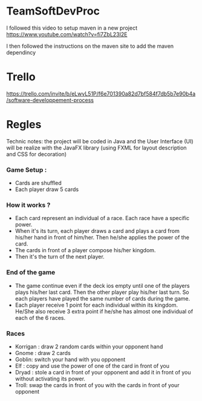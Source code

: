 # TeamSoftDevProc

I followed this video to setup maven in a new project
https://www.youtube.com/watch?v=fi7ZbL23I2E

I then followed the instructions on the maven site to add the maven dependincy

# Trello
https://trello.com/invite/b/eLwvL51P/f6e701390a82d7bf584f7db5b7e90b4a/software-developpement-process

# Regles
Technic notes: the project will be coded in Java and the User Interface (UI) will be realize with the JavaFX library (using FXML for layout description and CSS for decoration)

### Game Setup : 

- Cards are shuffled 
- Each player draw 5 cards

### How it works ?

- Each card represent an individual of a race. Each race have a specific power.
- When it's its turn, each player draws a card and plays a card from his/her hand in front of him/her. Then he/she applies the power of the card.
- The cards in front of a player compose his/her kingdom.
- Then it's the turn of the next player.

### End of the game

- The game continue even if the deck ios empty until one of the players plays his/her last card. Then the other player play his/her last turn. So each players have played the same number of cards during the game.
- Each player receive 1 point for each individual within its kingdom. He/She also receive 3 extra point if he/she has almost one individual of each of the 6 races.

### Races

- Korrigan : draw 2 random cards within your opponent hand
- Gnome :  draw 2 cards
- Goblin: switch your hand with you opponent
- Elf : copy and use the power of one of the card in front of you
- Dryad : stole a card in front of your opponent and add it in front of you without activating its power.
- Troll: swap the cards in front of you with the cards in front of your opponent
